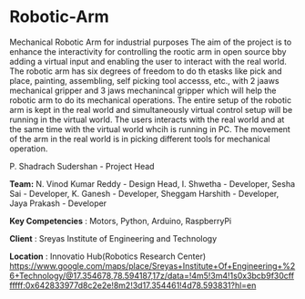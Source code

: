 # Robotic-Arm
Mechanical Robotic Arm for industrial purposes
The aim of the project is to enhance the interactivity for controlling the rootic arm in open source bby adding a virtual input and enabling the user to interact with the real world. The robotic arm has six degrees of freedom to do th etasks like pick and place, painting, assembling, self picking tool accesss, etc., with 2 jaaws mechanical gripper and 3 jaws mechanincal gripper which will help the robotic arm to do its mechanical operations. The entire setup of the robotic arm is kept in the real world and simultaneously virtual control setup will be running in the virtual world. The users interacts with the real world and at the same time with the virtual world whcih is running in PC. The movement of the arm in the real world is in picking different tools for mechanical operation.

P. Shadrach Sudershan - Project Head

**Team:**
N. Vinod Kumar Reddy - Design Head, 
I. Shwetha - Developer, 
Sesha Sai - Developer, 
K. Ganesh - Developer, 
Sheggam Harshith - Developer, 
Jaya Prakash - Developer

**Key Competencies** : Motors, Python, Arduino, RaspberryPi

**Client** : Sreyas Institute of Engineering and Technology

**Location** : Innovatio Hub(Robotics Research Center)
https://www.google.com/maps/place/Sreyas+Institute+Of+Engineering+%26+Technology/@17.354678,78.594187,17z/data=!4m5!3m4!1s0x3bcb9f30cfffffff:0x642833977d8c2e2e!8m2!3d17.354461!4d78.593831?hl=en
